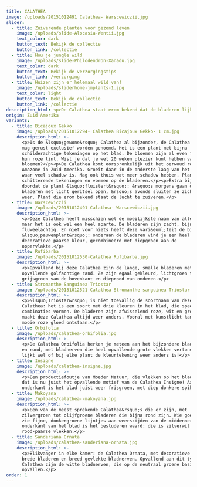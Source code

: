```yaml
---
title: CALATHEA
image: /uploads/20151012491 Calathea- Warscewiczii.jpg
slider:
  - title: Zuiverende planten voor gezond leven
    image: /uploads/slide-Alocasia-Wentii.jpg
    text_color: dark
    button_text: Bekijk de collectie
    button_link: /collectie
  - title: Hou je jungle wild
    image: /uploads/slide-Philodendron-Xanadu.jpg
    text_color: dark
    button_text: Bekijk de verzorgingstips
    button_link: /verzorging
  - title: Huizen zijn er helemaal wild van!
    image: /uploads/sliderhome-jmplants-1.jpg
    text_color: light
    button_text: Bekijk de collectie
    button_link: /collectie
description_html: <p>De Calathea staat erom bekend dat de bladeren lijken te 'fluisteren'.</p>
origin: Zuid Amerika
variants:
  - title: Bicajoux Gekko
    image: /uploads/20151012294- Calathea Bicajoux Gekko- 1 cm.jpg
    description_html: >-
      <p>Is de &lsquo;gewone&rsquo; Calathea al bijzonder, de Calathea Bicajoux
      mag gerust exclusief worden genoemd. Het is een plant met bijna
      schilderachtige tekeningen op het blad. De bloemen zijn al even fraai, met
      hun roze tint. Wist je dat je wel 20 weken plezier kunt hebben van de
      bloemen?</p><p>De Calathea komt oorspronkelijk uit het oerwoud rond de
      Amazone in Zuid-Amerika. Groeit daar in de onderste laag van het oerwoud
      waar veel schaduw is. Mag ook thuis wat meer schaduw hebben. Plant met
      schitterende tekeningen en vormen op de bladeren.</p><p>Extra bijzonder
      doordat de plant &lsquo;fluistert&rsquo;: &rsquo;s morgens gaan de
      bladeren met licht geritsel open, &rsquo;s avonds sluiten ze zich ook
      weer. Plant die erom bekend staat de lucht te zuiveren.</p>
  - title: Warscewiczii
    image: /uploads/20151012491 Calathea- Warscewiczii.jpg
    description_html: >-
      <p>Deze Calathea heeft misschien wel de moeilijkste naam van allemaal,
      maar het is ook wel een heel aparte. De bladeren zijn zacht, bijna
      fluweelachtig. En niet voor niets heeft deze vari&euml;teit de bijnaam van
      &lsquo;pauwenplant&rsquo;: onderaan de bladeren vind je een heel
      decoratieve paarse kleur, gecombineerd met diepgroen aan de
      oppervlakte.</p>
  - title: Rufibarba
    image: /uploads/20151012530-Calathea Rufibarba.jpg
    description_html: >-
      <p>Opvallend bij deze Calathea zijn de lange, smalle bladeren met een
      opvallende golfachtige rand. Ze zijn egaal gekleurd, lichtgroen tot
      grijsgroen van de bovenkant en dieprood van onderen.</p>
  - title: Stromanthe Sanguinea Triostar
    image: /uploads/20151012521-Calathea Stromanthe sanguinea Triostar.jpg
    description_html: >-
      <p>&lsquo;Triostar&rsquo; is niet toevallig de soortnaam van deze
      Calathea: het is een soort met drie kleuren in het blad, die speelse
      combinaties vormen. De bladeren zijn afwisselend roze, wit en groen en dat
      maakt deze Calathea altijd weer anders. Vooral met kunstlicht kan een
      mooie roze gloed ontstaan.</p>
  - title: Orbifolia
    image: /uploads/calathea-orbifolia.jpg
    description_html: >-
      <p>De Calathea Orbifolia herken je meteen aan het bijzondere blad: breed
      en rond, met bladnerven die heel opvallende grote vlekken vertonen. En het
      lijkt wel of bij elke plant de kleurtekening weer anders is!</p>
  - title: Insigne
    image: /uploads/calathea-insigne.jpg
    description_html: >-
      <p>Een productiefoutje van Moeder Natuur, die vlekken op het blad? Nee,
      dat is nu juist het opvallende motief van de Calathea Insigne! Aan de
      onderkant is het blad juist weer frisgroen, met diep donkere spikkels.</p>
  - title: Makoyana
    image: /uploads/calathea--makoyana.jpg
    description_html: >-
      <p>Een van de meest sprekende Calathea&rsquo;s die er zijn, met
      zilvergroen tot olijfgroene bladeren die bijna rond zijn. Wie goed kijkt,
      zie fijne, donkergroene lijntjes aan weerszijden van de middennerf. Ook de
      onderkant van het blad is het bestuderen waard: die is zilverwit met
      rood-paarse vlekken.</p>
  - title: Sanderiana Ornata
    image: /uploads/calathea-sanderiana-ornata.jpg
    description_html: >-
      <p>Blikvanger in elke kamer: de Calathea Ornata, met decoratieve ronde en
      brede bladeren en breed gevlekte bladnerven. Opvallend aan dit type
      Calathea zijn de witte bladnerven, die op de neutraal groene basis extra
      opvallen.</p>
order: 1
---
```



